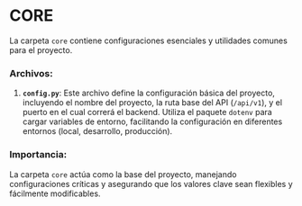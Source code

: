 # CORE

La carpeta `core` contiene configuraciones esenciales y utilidades comunes para el proyecto.

### Archivos:

1. **`config.py`**: Este archivo define la configuración básica del proyecto, incluyendo el nombre del proyecto, la ruta base del API (`/api/v1`), y el puerto en el cual correrá el backend. Utiliza el paquete `dotenv` para cargar variables de entorno, facilitando la configuración en diferentes entornos (local, desarrollo, producción).

### Importancia:

La carpeta `core` actúa como la base del proyecto, manejando configuraciones críticas y asegurando que los valores clave sean flexibles y fácilmente modificables.



